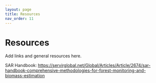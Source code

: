 ```yaml
---
layout: page
title: Resources
nav_order: 11
---
```


# Resources
Add links and general resources here.

SAR Handbook: https://servirglobal.net/Global/Articles/Article/2674/sar-handbook-comprehensive-methodologies-for-forest-monitoring-and-biomass-estimation

